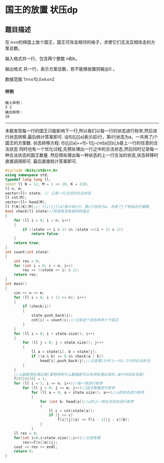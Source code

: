 # 国王的放置 状压dp

## 题目描述

在 n×n的棋盘上放个国王，国王可攻击相邻的格子，求使它们无法互相攻击的方案总数。

输入格式共一行，包含两个整数 n和k。

输出格式
共一行，表示方案总数，若不能够放置则输出0
。

数据范围
1≤n≤10,0≤k≤n2

#### 样例

```
输入样例：
3 2
输出样例：
16
```
---
本题发现每一行的国王只能影响下一行,所以我们以每一行的状态进行枚举,然后进行状态转移,最后统计答案即可.
设f[i][j][a]表示前i行，第i行状态为a，一共用了j个国王的方案数.
状态转移方程:
f[i][j][a]+=f[i-1][j-cnt[a]][b],b是上一行的任意的合法状态
同时也有一个优化过程,先预处理出一行之中的合法状态,然后同时记录每一种合法状态的国王数量.
然后预处理出每一种状态的上一行合法的状态,状态转移时直接调用即可.
最后直接统计答案即可.

```cpp
#include <bits/stdc++.h>
using namespace std;
typedef long long ll;
const ll N = 12, M = 1 << 10, K = 110;
ll n, m;
vector<ll> state; // 记录一行之间的合法状态
ll cnt[M];
vector<ll> head[M];
ll f[N][K][M];// f[i][j][a]表示前i行，第i行状态为a，共用了j个物品的方案数
bool check(ll state)//检查有没有相邻的国王
{
    for (ll i = 0; i < n; i++)
    {
        if ((state >> i & 1) && (state >>(i + 1) & 1))
            return false;
    }
    return true;
}
int count(int state)
{
    int res = 0;
    for (int i = 0; i < n; i++)
        res += ((state >> i) & 1);
    return res;
}
int main()
{
    cin >> n >> m;
    for (ll i = 0; i < (1 << n); i++)
    {
        if (check(i))
        {
            state.push_back(i);
            cnt[i] = count(i);//记录这个状态有多少个国王
        }
    }
    for (ll i = 0; i < state.size(); i++)
    {
        for (ll j = 0; j < state.size(); j++)
        {
            ll a = state[i], b = state[j];
            if ((a & b) == 0 && check(a | b))
                head[i].push_back(j);//记录第i行中上一行i-1行的合法状况
        }
    }
    //上面是预处理过程(要想想有什么数据是可以先预处理出来的,减少时间复杂度)
    f[0][0][0] = 1;
    for (ll i = 1; i <= n; i++)//每一排进行枚举
        for (ll j = 0; j <= m; j++)//国王数量进行枚举
            for (ll a = 0; a < state.size(); a++)//a的状态进行枚举
            {
                for (int b: head[a])//a的上一排合法状态进行枚举
                {
                    ll c = cnt[state[a]];
                    if (j >= c)
                        f[i][j][a] += f[i - 1][j - c][b];
                }
            }
    ll res = 0;
    for(int i=0;i<state.size();i++)//记录答案
        res+=f[n][m][i];
    cout << res << endl;
    return 0;
}
```




